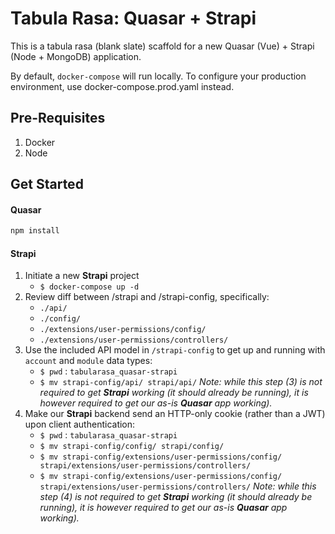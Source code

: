 # Tabula Rasa: Quasar + Strapi

This is a tabula rasa (blank slate) scaffold for a new Quasar (Vue) + Strapi (Node + MongoDB) application.

By default, `docker-compose` will run locally. To configure your production environment, use docker-compose.prod.yaml instead.

## Pre-Requisites
1. Docker
2. Node

## Get Started

#### Quasar
```bash
npm install
```

#### Strapi
1. Initiate a new **Strapi** project
    - `$ docker-compose up -d`
2. Review diff between /strapi and /strapi-config, specifically:
    - `./api/`
    - `./config/`
    - `./extensions/user-permissions/config/`
    - `./extensions/user-permissions/controllers/`
3. Use the included API model in `/strapi-config` to get up and running with `account` and `module` data types:
    - `$ pwd` : `tabularasa_quasar-strapi`
    - `$ mv strapi-config/api/ strapi/api/`
*Note: while this step (3) is not required to get **Strapi** working (it should already be running), it is however required to get our as-is **Quasar** app working).*
4. Make our **Strapi** backend send an HTTP-only cookie (rather than a JWT) upon client authentication:
    - `$ pwd` : `tabularasa_quasar-strapi`
    - `$ mv strapi-config/config/ strapi/config/`
    - `$ mv strapi-config/extensions/user-permissions/config/ strapi/extensions/user-permissions/controllers/`
    - `$ mv strapi-config/extensions/user-permissions/config/ strapi/extensions/user-permissions/controllers/`
*Note: while this step (4) is not required to get **Strapi** working (it should already be running), it is however required to get our as-is **Quasar** app working).*

